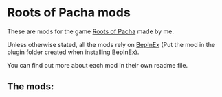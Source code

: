# Roots of Pacha mods
These are mods for the game [Roots of Pacha](https://store.steampowered.com/app/1245560/Roots_of_Pacha/) made by me.

Unless otherwise stated, all the mods rely on [BepInEx](https://docs.bepinex.dev/articles/user_guide/installation/index.html) (Put the mod in the plugin folder created when installing BepInEx).

You can find out more about each mod in their own readme file.

## The mods:
